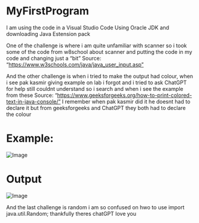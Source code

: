# MyFirstProgram
I am using the code in a Visual Studio Code Using Oracle JDK and downloading Java Estension pack 

One of the challenge is where i am quite unfamiliar with scanner so i took some of the code from w8school about scanner and putting the code in my code and changing just a “bit” 
Source: “https://www.w3schools.com/java/java_user_input.asp”

And the other challenge is when i tried to make the output had colour, when i see pak kasmir giving example on lab i forgot and i tried to ask ChatGPT for help still couldnt understand so i search and when i see the example from these
Source: “https://www.geeksforgeeks.org/how-to-print-colored-text-in-java-console/” 
I remember when pak kasmir did it he doesnt had to declare it but from geeksforgeeks and ChatGPT they both had to declare the colour 
# Example:

![Image](https://github.com/user-attachments/assets/e7f420a3-690e-400d-9860-6d6b04a40d46)
 # Output

![Image](https://github.com/user-attachments/assets/ee33379c-b73f-4689-ac1a-2550d3fc7f04)

And the last challenge is random i am so confused on hwo to use 
import java.util.Random;
thankfully theres chatGPT love you 

